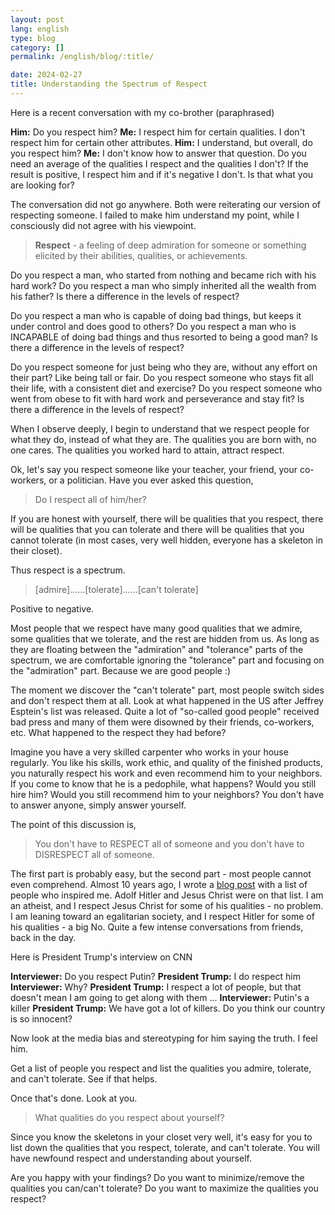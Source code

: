 ```yaml
---
layout: post
lang: english
type: blog
category: []
permalink: /english/blog/:title/

date: 2024-02-27
title: Understanding the Spectrum of Respect
---
```


Here is a recent conversation with my co-brother (paraphrased)

**Him:** Do you respect him?
**Me:** I respect him for certain qualities. I don't respect him for certain other attributes.
**Him:** I understand, but overall, do you respect him?
**Me:** I don't know how to answer that question. Do you need an average of the qualities I respect and the qualities I don't? If the result is positive, I respect him and if it's negative I don't. Is that what you are looking for?

The conversation did not go anywhere. Both were reiterating our version of respecting someone. I failed to make him understand my point, while I consciously did not agree with his viewpoint.

> **Respect** - a feeling of deep admiration for someone or something elicited by their abilities, qualities, or achievements.

Do you respect a man, who started from nothing and became rich with his hard work? Do you respect a man who simply inherited all the wealth from his father? Is there a difference in the levels of respect?

Do you respect a man who is capable of doing bad things, but keeps it under control and does good to others? Do you respect a man who is INCAPABLE of doing bad things and thus resorted to being a good man? Is there a difference in the levels of respect?

Do you respect someone for just being who they are, without any effort on their part? Like being tall or fair. Do you respect someone who stays fit all their life, with a consistent diet and exercise? Do you respect someone who went from obese to fit with hard work and perseverance and stay fit? Is there a difference in the levels of respect?

When I observe deeply, I begin to understand that we respect people for what they do, instead of what they are. The qualities you are born with, no one cares. The qualities you worked hard to attain, attract respect.

Ok, let's say you respect someone like your teacher, your friend, your co-workers, or a politician. Have you ever asked this question,

> Do I respect all of him/her?

If you are honest with yourself, there will be qualities that you respect, there will be qualities that you can tolerate and there will be qualities that you cannot tolerate (in most cases, very well hidden, everyone has a skeleton in their closet).

Thus respect is a spectrum.

> [admire]......[tolerate]......[can't tolerate]

Positive to negative.

Most people that we respect have many good qualities that we admire, some qualities that we tolerate, and the rest are hidden from us. As long as they are floating between the "admiration" and "tolerance" parts of the spectrum, we are comfortable ignoring the "tolerance" part and focusing on the "admiration" part. Because we are good people :)

The moment we discover the "can't tolerate" part, most people switch sides and don't respect them at all. Look at what happened in the US after Jeffrey Esptein's list was released. Quite a lot of "so-called good people" received bad press and many of them were disowned by their friends, co-workers, etc. What happened to the respect they had before?

Imagine you have a very skilled carpenter who works in your house regularly. You like his skills, work ethic, and quality of the finished products, you naturally respect his work and even recommend him to your neighbors. If you come to know that he is a pedophile, what happens? Would you still hire him? Would you still recommend him to your neighbors? You don't have to answer anyone, simply answer yourself.

The point of this discussion is,

> You don't have to RESPECT all of someone and you don't have to DISRESPECT all of someone.

The first part is probably easy, but the second part - most people cannot even comprehend. Almost 10 years ago, I wrote a [blog post]({{site[page.lang][page.type].url}}/what-inspires-you/) with a list of people who inspired me. Adolf Hitler and Jesus Christ were on that list. I am an atheist, and I respect Jesus Christ for some of his qualities - no problem. I am leaning toward an egalitarian society, and I respect Hitler for some of his qualities - a big No. Quite a few intense conversations from friends, back in the day.

Here is President Trump's interview on CNN

**Interviewer:** Do you respect Putin?
**President Trump:** I do respect him
**Interviewer:** Why?
**President Trump:** I respect a lot of people, but that doesn't mean I am going to get along with them ...
**Interviewer:** Putin's a killer
**President Trump:** We have got a lot of killers. Do you think our country is so innocent?

Now look at the media bias and stereotyping for him saying the truth. I feel him.

Get a list of people you respect and list the qualities you admire, tolerate, and can't tolerate. See if that helps.

Once that's done. Look at you.

> What qualities do you respect about yourself?

Since you know the skeletons in your closet very well, it's easy for you to list down the qualities that you respect, tolerate, and can't tolerate. You will have newfound respect and understanding about yourself.

Are you happy with your findings? Do you want to minimize/remove the qualities you can/can't tolerate? Do you want to maximize the qualities you respect?
